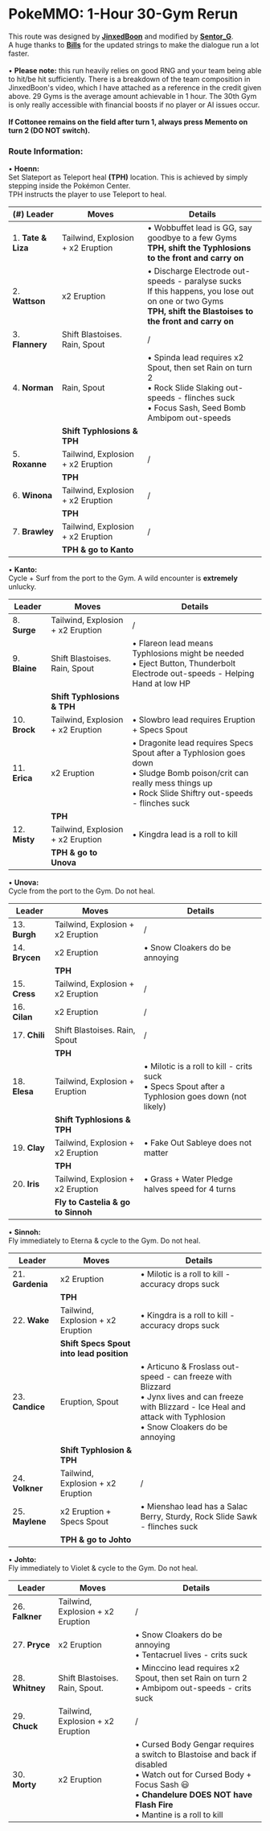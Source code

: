 # PokeMMO: 1-Hour 30-Gym Rerun
This route was designed by [**JinxedBoon**](https://youtu.be/fL9BZ5de6EA?si=wzOcVAtcpTSCy45O) and modified by [**Sentor_G**](https://www.twitch.tv/sentor_g).<br>
A huge thanks to [**Bills**](https://forums.pokemmo.com/index.php?%2Ftopic%2F161519-custom-string%F0%9F%87%BA%F0%9F%87%B8%F0%9F%87%AA%F0%9F%87%B8%F0%9F%87%AE%F0%9F%87%B9%F0%9F%87%AB%F0%9F%87%B7%F0%9F%87%A7%F0%9F%87%B7fastergyms-berrys-e4-region-speed-runlast-update-18-02-2024%2F) for the updated strings to make the dialogue run a lot faster.<br><br>
• **Please note:** this run heavily relies on good RNG and your team being able to hit/be hit sufficiently. There is a breakdown of the team composition in JinxedBoon's video, which I have attached as a reference in the credit given above. 29 Gyms is the average amount achievable in 1 hour. The 30th Gym is only really accessible with financial boosts if no player or AI issues occur.<br><br>**If Cottonee remains on the field after turn 1, always press Memento on turn 2 (DO NOT switch).**
### Route Information:<br>
• **Hoenn:**<br>
Set Slateport as Teleport heal **(TPH)** location. This is achieved by simply stepping inside the Pokémon Center.<br>TPH instructs the player to use Teleport to heal.

| (#) **Leader** | **Moves** | **Details** |
|-|-|-|
| 1. **Tate & Liza** | Tailwind, Explosion + x2 Eruption | • Wobbuffet lead is GG, say goodbye to a few Gyms<br>**TPH, shift the Typhlosions to the front and carry on** |
| 2. **Wattson** | x2 Eruption | • Discharge Electrode out-speeds - paralyse sucks<br>If this happens, you lose out on one or two Gyms<br>**TPH, shift the Blastoises to the front and carry on** |
| 3. **Flannery** | Shift Blastoises. Rain, Spout | / |
| 4. **Norman** | Rain, Spout | • Spinda lead requires x2 Spout, then set Rain on turn 2<br>• Rock Slide Slaking out-speeds - flinches suck<br>• Focus Sash, Seed Bomb Ambipom out-speeds |
||**Shift Typhlosions & TPH**||
| 5. **Roxanne** | Tailwind, Explosion + x2 Eruption | / |
||**TPH**||
| 6. **Winona** | Tailwind, Explosion + x2 Eruption | / |
||**TPH**||
| 7. **Brawley** | Tailwind, Explosion + x2 Eruption | / |
||**TPH & go to Kanto**||

• **Kanto:**<br>
Cycle + Surf from the port to the Gym. A wild encounter is **extremely** unlucky.

| **Leader** | **Moves** | **Details** |
|-|-|-|
| 8. **Surge** | Tailwind, Explosion + x2 Eruption | / |
| 9. **Blaine** | Shift Blastoises. Rain, Spout | • Flareon lead means Typhlosions might be needed<br>• Eject Button, Thunderbolt Electrode out-speeds - Helping Hand at low HP |
||**Shift Typhlosions & TPH**||
| 10. **Brock** | Tailwind, Explosion + x2 Eruption | • Slowbro lead requires Eruption + Specs Spout |
| 11. **Erica** | x2 Eruption | • Dragonite lead requires Specs Spout after a Typhlosion goes down<br>• Sludge Bomb poison/crit can really mess things up<br>• Rock Slide Shiftry out-speeds - flinches suck |
||**TPH**||
| 12. **Misty** | Tailwind, Explosion + x2 Eruption | • Kingdra lead is a roll to kill |
||**TPH & go to Unova**||

• **Unova:**<br>
Cycle from the port to the Gym. Do not heal.

| **Leader** | **Moves** | **Details** |
|-|-|-|
| 13. **Burgh** | Tailwind, Explosion + x2 Eruption | / |
| 14. **Brycen** | x2 Eruption | • Snow Cloakers do be annoying |
||**TPH**||
| 15. **Cress** | Tailwind, Explosion + x2 Eruption | / |
| 16. **Cilan** | x2 Eruption | / |
| 17. **Chili** | Shift Blastoises. Rain, Spout | / |
||**TPH**||
| 18. **Elesa** | Tailwind, Explosion + Eruption | • Milotic is a roll to kill - crits suck<br>• Specs Spout after a Typhlosion goes down (not likely) |
||**Shift Typhlosions & TPH**||
| 19. **Clay** | Tailwind, Explosion + x2 Eruption | • Fake Out Sableye does not matter |
||**TPH**||
| 20. **Iris** | Tailwind, Explosion + x2 Eruption | • Grass + Water Pledge halves speed for 4 turns |
||**Fly to Castelia & go to Sinnoh**||

• **Sinnoh:**<br>
Fly immediately to Eterna & cycle to the Gym. Do not heal.

| **Leader** | **Moves** | **Details** |
|-|-|-|
| 21. **Gardenia** | x2 Eruption | • Milotic is a roll to kill - accuracy drops suck |
||**TPH**||
| 22. **Wake** | Tailwind, Explosion + x2 Eruption | • Kingdra is a roll to kill - accuracy drops suck |
||**Shift Specs Spout into lead position**||
| 23. **Candice** | Eruption, Spout | • Articuno & Froslass out-speed - can freeze with Blizzard<br>• Jynx lives and can freeze with Blizzard - Ice Heal and attack with Typhlosion<br>• Snow Cloakers do be annoying |
||**Shift Typhlosion & TPH**||
| 24. **Volkner** | Tailwind, Explosion + x2 Eruption | / |
| 25. **Maylene** | x2 Eruption + Specs Spout | • Mienshao lead has a Salac Berry, Sturdy, Rock Slide Sawk - flinches suck |
||**TPH & go to Johto**||

• **Johto:**<br>
Fly immediately to Violet & cycle to the Gym. Do not heal.

| **Leader** | **Moves** | **Details** |
|-|-|-|
| 26. **Falkner** | Tailwind, Explosion + x2 Eruption | / |
| 27. **Pryce** | x2 Eruption | • Snow Cloakers do be annoying<br>• Tentacruel lives - crits suck |
| 28. **Whitney** | Shift Blastoises. Rain, Spout. | • Minccino lead requires x2 Spout, then set Rain on turn 2<br>• Ambipom out-speeds - crits suck |
| 29. **Chuck** | Tailwind, Explosion + x2 Eruption | / |
| 30. **Morty** | x2 Eruption | • Cursed Body Gengar requires a switch to Blastoise and back if disabled<br>• Watch out for Cursed Body + Focus Sash 😃<br>• **Chandelure DOES NOT have Flash Fire**<br>• Mantine is a roll to kill|
